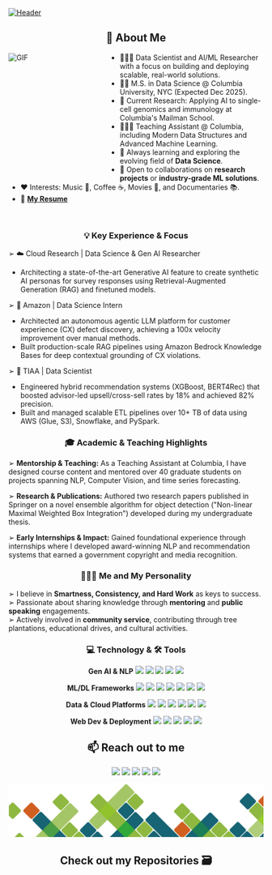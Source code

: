 [![Header](https://github.com/Sahil-Chavan/Sahil-Chavan/blob/main/assets/images/Github%20Banner%202.gif "Header")](https://some-url.dev/)

<!-- ## 📖 𝙰𝚋𝚘𝚞𝚝 𝙼𝚎 -->
<h2 align="center">📖 About Me</h2>

<img alt="GIF" src="https://c.tenor.com/_DOBjnGspYAAAAAC/code-coding.gif" align="left" width="220" height="255" />

- 👨🏼‍💻 Data Scientist and AI/ML Researcher with a focus on building and deploying scalable, real-world solutions.
- 👨‍🎓 M.S. in Data Science @ Columbia University, NYC (Expected Dec 2025).
- 🔭 Current Research: Applying AI to single-cell genomics and immunology at Columbia's Mailman School.
- 👨🏼‍🏫 Teaching Assistant @ Columbia, including Modern Data Structures and Advanced Machine Learning.
- 🌱 Always learning and exploring the evolving field of **Data Science**.  
- 👯 Open to collaborations on **research projects** or **industry-grade ML solutions**.  
- ❤️ Interests: Music 🎵, Coffee ☕, Movies 🎥, and Documentaries 📚.
- 📝 [**My Resume**](https://drive.google.com/file/d/1pPAooAWA56fvWbAaWvB73iVddcZVoraP/view?usp=sharing)

<br>
<h3 align="center">💡 Key Experience & Focus</h3>

➢ ☁️ Cloud Research | Data Science & Gen AI Researcher
- Architecting a state-of-the-art Generative AI feature to create synthetic AI personas for survey responses using Retrieval-Augmented Generation (RAG) and finetuned models.

➢ 🚀 Amazon | Data Science Intern
- Architected an autonomous agentic LLM platform for customer experience (CX) defect discovery, achieving a 100x velocity improvement over manual methods.
- Built production-scale RAG pipelines using Amazon Bedrock Knowledge Bases for deep contextual grounding of CX violations.

➢ 🏢 TIAA | Data Scientist
- Engineered hybrid recommendation systems (XGBoost, BERT4Rec) that boosted advisor-led upsell/cross-sell rates by 18% and achieved 82% precision.
- Built and managed scalable ETL pipelines over 10+ TB of data using AWS (Glue, S3), Snowflake, and PySpark.

<h3 align="center">🎓 Academic & Teaching Highlights</h3>

➢ <b>Mentorship & Teaching:</b> As a Teaching Assistant at Columbia, I have designed course content and mentored over 40 graduate students on projects spanning NLP, Computer Vision, and time series forecasting.

➢ <b>Research & Publications:</b> Authored two research papers published in Springer on a novel ensemble algorithm for object detection ("Non-linear Maximal Weighted Box Integration") developed during my undergraduate thesis.

➢ <b>Early Internships & Impact:</b> Gained foundational experience through internships where I developed award-winning NLP and recommendation systems that earned a government copyright and media recognition.

<h3 align="center">🧑🏽‍🦲 Me and My Personality</h3>

➢ I believe in **Smartness, Consistency, and Hard Work** as keys to success.  
➢ Passionate about sharing knowledge through **mentoring** and **public speaking** engagements.  
➢ Actively involved in **community service**, contributing through tree plantations, educational drives, and cultural activities.
<br>
<h3 align="center">💻 Technology & 🛠️ Tools</h3>


<p align="center">
<strong>Gen AI & NLP</strong>



<img src="https://img.shields.io/badge/LLMs_(BERT%2C_T5%2C_GPT)-0077B5?style=for-the-badge&logo=openai&logoColor=white" />
<img src="https://img.shields.io/badge/RAG-4A90E2?style=for-the-badge&logo=databricks&logoColor=white" />
<img src="https://img.shields.io/badge/LangChain-2A3A4E?style=for-the-badge" />
<img src="https://img.shields.io/badge/Hugging_Face-FFD21E?style=for-the-badge&logo=hugging-face&logoColor=black" />
<img src="https://img.shields.io/badge/NLTK-306998?style=for-the-badge" />
</p>
<p align="center">
<strong>ML/DL Frameworks</strong>



<img src="https://img.shields.io/badge/PyTorch-%23EE4C2C.svg?style=for-the-badge&logo=PyTorch&logoColor=white" />
<img src="https://img.shields.io/badge/TensorFlow-%23FF6F00.svg?style=for-the-badge&logo=TensorFlow&logoColor=white" />
<img src="https://img.shields.io/badge/scikit--learn-%23F7931E.svg?style=for-the-badge&logo=scikit-learn&logoColor=white" />
<img src="https://img.shields.io/badge/XGBoost-1E2761?style=for-the-badge" />
<img src="https://img.shields.io/badge/Pandas-%23150458.svg?style=for-the-badge&logo=pandas&logoColor=white" />
<img src="https://img.shields.io/badge/Numpy-%23013243.svg?style=for-the-badge&logo=numpy&logoColor=white" />
<img src="https://img.shields.io/badge/OpenCV-5C3EE8?style=for-the-badge&logo=opencv&logoColor=white" />
</p>
<p align="center">
<strong>Data & Cloud Platforms</strong>



<img src="https://img.shields.io/badge/Amazon_AWS-232F3E?style=for-the-badge&logo=amazon-aws&logoColor=white" />
<img src="https://img.shields.io/badge/Snowflake-29B5E8.svg?style=for-the-badge&logo=Snowflake&logoColor=white" />
<img src="https://img.shields.io/badge/Apache_Spark-E25A1C?style=for-the-badge&logo=apache-spark&logoColor=white" />
<img src="https://img.shields.io/badge/SQL-025E8C?style=for-the-badge&logo=microsoft-sql-server&logoColor=white" />
<img src="https://img.shields.io/badge/Docker-2496ED?style=for-the-badge&logo=docker&logoColor=white" />
<img src="https://img.shields.io/badge/Airflow-017CEE?style=for-the-badge&logo=apache-airflow&logoColor=white" />
</p>
<p align="center">
<strong>Web Dev & Deployment</strong>



<img src="https://img.shields.io/badge/FastAPI-009688?style=for-the-badge&logo=fastapi&logoColor=white" />
<img src="https://img.shields.io/badge/Flask-%23000.svg?style=for-the-badge&logo=flask&logoColor=white" />
<img src="https://img.shields.io/badge/HTML5-%23E34F26.svg?style=for-the-badge&logo=html5&logoColor=white" />
<img src="https://img.shields.io/badge/CSS3-%231572B6.svg?style=for-the-badge&logo=css3&logoColor=white" />
<img src="https://img.shields.io/badge/JavaScript-%23F7DF1E.svg?style=for-the-badge&logo=javascript&logoColor=black" />
</p>

<h2 align="center">📫 Reach out to me</h2>
<p align="center">
  <a href="https://github.com/Sahil-Chavan"><img src="https://img.shields.io/badge/github-%23181717.svg?&style=for-the-badge&logo=github&logoColor=white" /></a>
  <a href="https://www.linkedin.com/in/sahil-chavan/"><img src="https://img.shields.io/badge/linkedin-%230077B5.svg?&style=for-the-badge&logo=linkedin&logoColor=white" /></a>
  <a href="mailto:sahiledupor@gmail.com"><img src="https://img.shields.io/badge/gmail-%23D14836.svg?&style=for-the-badge&logo=gmail&logoColor=white" /></a>
  <a href="mailto:sc5592@columbia.edu"><img src="https://img.shields.io/badge/email-Columbia-B2CEEB.svg?&style=for-the-badge&logo=microsoft-outlook&logoColor=white" /></a>
  <a href="https://www.instagram.com/s_a_h_i_l_s_c/"><img src="https://img.shields.io/badge/instagram-%23D14836.svg?&style=for-the-badge&logo=instagram&logoColor=white" /></a>
</p>


![](https://github.com/Sahil-Chavan/Sahil-Chavan/blob/main/assets/images/two.png)

<h2 align="center"> Check out my Repositories 🗃️ </h2>
